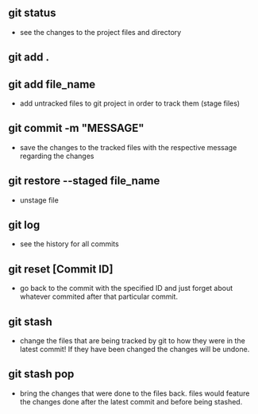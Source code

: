 ## git status
- see the changes to the project files and directory

## git add .
## git add file_name
- add untracked files to git project in order to track them (stage files)

## git commit -m "MESSAGE"
- save the changes to the tracked files with the respective message regarding the changes

## git restore --staged file_name
- unstage file

## git log
- see the history for all commits

## git reset [Commit ID]
- go back to the commit with the specified ID and just forget about whatever commited after that particular commit.

## git stash
- change the files that are being tracked by git to how they were in the latest commit! If they have been changed the changes will be undone.

## git stash pop
- bring the changes that were done to the files back. files would feature the changes done after the latest commit and before being stashed.
